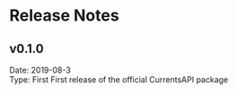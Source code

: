 # Release Notes

## v0.1.0
Date: 2019-08-3  
Type: First
First release of the official CurrentsAPI package
